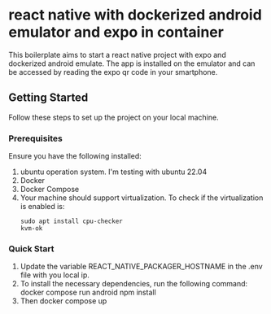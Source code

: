 
# react native with dockerized android emulator and expo in container

This boilerplate aims to start a react native project with expo and dockerized android emulate. The app is installed on the emulator and can be accessed by reading the expo qr code in your smartphone.

## Getting Started

Follow these steps to set up the project on your local machine.

### Prerequisites

Ensure you have the following installed:
1. ubuntu operation system. I'm testing with ubuntu 22.04
2. Docker
3. Docker Compose
4. Your machine should support virtualization. To check if the virtualization is enabled is:
    ```
    sudo apt install cpu-checker
    kvm-ok
    ```

### Quick Start

1. Update the variable REACT_NATIVE_PACKAGER_HOSTNAME in the .env file with you local ip.
2. To install the necessary dependencies, run the following command: docker compose run android npm install
2. Then docker compose up